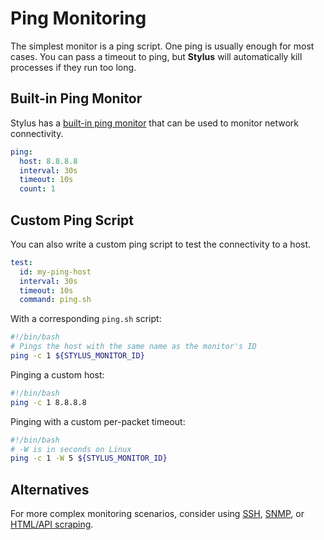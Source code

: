 # Ping Monitoring

The simplest monitor is a ping script. One ping is usually enough for most
cases. You can pass a timeout to ping, but **Stylus** will automatically kill
processes if they run too long.

## Built-in Ping Monitor

Stylus has a [built-in ping monitor](../../configuration/monitor/ping.md) that
can be used to monitor network connectivity.

```yaml
ping:
  host: 8.8.8.8
  interval: 30s
  timeout: 10s
  count: 1
```

## Custom Ping Script

You can also write a custom ping script to test the connectivity to a host.

```yaml
test:
  id: my-ping-host
  interval: 30s
  timeout: 10s
  command: ping.sh
```

With a corresponding `ping.sh` script:

```bash
#!/bin/bash
# Pings the host with the same name as the monitor's ID
ping -c 1 ${STYLUS_MONITOR_ID}
```

Pinging a custom host:

```bash
#!/bin/bash
ping -c 1 8.8.8.8
```

Pinging with a custom per-packet timeout:

```bash
#!/bin/bash
# -W is in seconds on Linux
ping -c 1 -W 5 ${STYLUS_MONITOR_ID}
```

## Alternatives

For more complex monitoring scenarios, consider using [SSH](../ssh/),
[SNMP](../snmp/), or [HTML/API scraping](../scraping/). 
